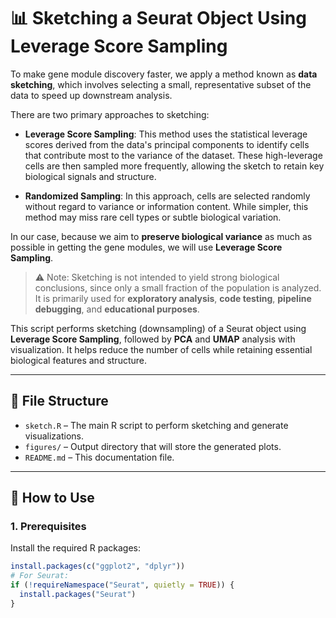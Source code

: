 # 📊 Sketching a Seurat Object Using Leverage Score Sampling

To make gene module discovery faster, we apply a method known as **data sketching**, which involves selecting a small, representative subset of the data to speed up downstream analysis.

There are two primary approaches to sketching:

- **Leverage Score Sampling**: This method uses the statistical leverage scores derived from the data's principal components to identify cells that contribute most to the variance of the dataset. These high-leverage cells are then sampled more frequently, allowing the sketch to retain key biological signals and structure.

- **Randomized Sampling**: In this approach, cells are selected randomly without regard to variance or information content. While simpler, this method may miss rare cell types or subtle biological variation.

In our case, because we aim to **preserve biological variance** as much as possible in getting the gene modules, we will use **Leverage Score Sampling**.

> ⚠️ Note: Sketching is not intended to yield strong biological conclusions, since only a small fraction of the population is analyzed. It is primarily used for **exploratory analysis**, **code testing**, **pipeline debugging**, and **educational purposes**.

This script performs sketching (downsampling) of a Seurat object using **Leverage Score Sampling**, followed by **PCA** and **UMAP** analysis with visualization. It helps reduce the number of cells while retaining essential biological features and structure.

---

## 📁 File Structure

- `sketch.R` – The main R script to perform sketching and generate visualizations.
- `figures/` – Output directory that will store the generated plots.
- `README.md` – This documentation file.

---

## 🚀 How to Use

### 1. Prerequisites

Install the required R packages:

```r
install.packages(c("ggplot2", "dplyr"))
# For Seurat:
if (!requireNamespace("Seurat", quietly = TRUE)) {
  install.packages("Seurat")
}
